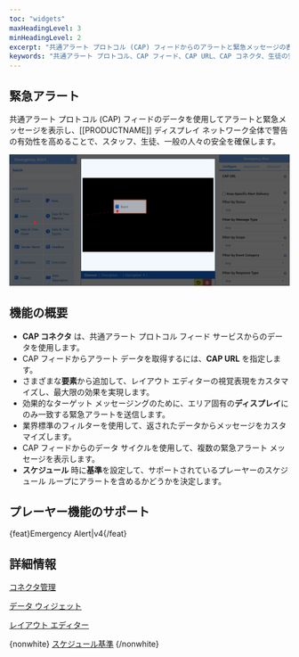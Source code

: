 ```yaml
---
toc: "widgets"
maxHeadingLevel: 3
minHeadingLevel: 2
excerpt: "共通アラート プロトコル (CAP) フィードからのアラートと緊急メッセージの表示"
keywords: "共通アラート プロトコル、CAP フィード、CAP URL、CAP コネクタ、生徒の安全、公共アラート"
---
```


## 緊急アラート

共通アラート プロトコル (CAP) フィードのデータを使用してアラートと緊急メッセージを表示し、[[PRODUCTNAME]] ディスプレイ ネットワーク全体で警告の有効性を高めることで、スタッフ、生徒、一般の人々の安全を確保します。

![Emergency_Alerts_Elements](img/media_module_emergency_alerts_elements.png)

## 機能の概要

- **CAP コネクタ** は、共通アラート プロトコル フィード サービスからのデータを使用します。
- CAP フィードからアラート データを取得するには、**CAP URL** を指定します。
- さまざまな**要素**から追加して、レイアウト エディターの視覚表現をカスタマイズし、最大限の効果を実現します。
- 効果的なターゲット メッセージングのために、エリア固有の**ディスプレイ**にのみ一致する緊急アラートを送信します。
- 業界標準のフィルターを使用して、返されたデータからメッセージをカスタマイズします。
- CAP フィードからのデータ サイクルを使用して、複数の緊急アラート メッセージを表示します。
- **スケジュール** 時に**基準**を設定して、サポートされているプレーヤーのスケジュール ループにアラートを含めるかどうかを決定します。

## プレーヤー機能のサポート

{feat}Emergency Alert|v4{/feat}

## 詳細情報

[コネクタ管理](/media_modules_connectors)

[データ ウィジェット](/layouts_editor_data_widgets)

[レイアウト エディター](/layouts_editor)

{nonwhite}
[スケジュール基準](/developer/player-control/schedule-criteria)
{/nonwhite}



